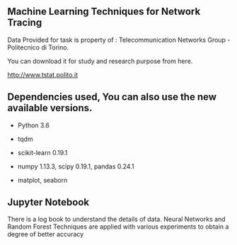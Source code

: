 ## Machine Learning Techniques for Network Tracing 
Data Provided for task is property of : Telecommunication Networks Group - Politecnico di Torino.

You can download it for study and research purpose from here.

http://www.tstat.polito.it 

## Dependencies used, You can also use the new available versions.
- Python 3.6

- tqdm

- scikit-learn 0.19.1

- numpy 1.13.3, scipy 0.19.1, pandas 0.24.1

- matplot, seaborn

## Jupyter Notebook

 There is a log book to understand the details of data. Neural Networks and Random Forest Techniques are applied with various experiments to obtain a degree of better accuracy
